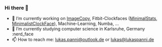 ### Hi there 👋


- 🔭 I’m currently working on [ImageCopy](https://github.com/lukaspanni/ImageCopy), Fitbit-Clockfaces ([MinimalStats](https://github.com/OSSClockApps/MinimalStatsClockface), [MinimalistClockFace](https://github.com/OSSClockApps/MinimalistClockFace)), Machine-Learning, Numba, ...
- 🌱 I’m currently studying computer science in Karlsruhe, Germany :nerd_face
- 📫 How to reach me: [lukas.panni@outlook.de](mailto:lukas.panni@outlook.de) or [lukas@lukaspanni.de](mailto:lukas@lukaspanni.de)
